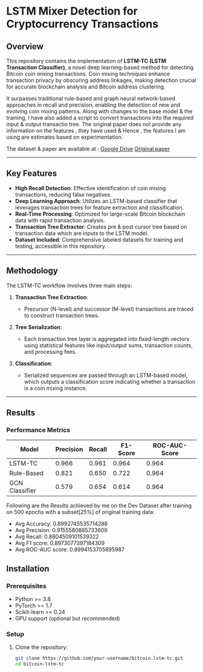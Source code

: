 # LSTM Mixer Detection for Cryptocurrency Transactions

## Overview

This repository contains the implementation of **LSTM-TC (LSTM Transaction Classifier)**, a novel deep learning-based method for detecting Bitcoin coin mixing transactions. Coin mixing techniques enhance transaction privacy by obscuring address linkages, making detection crucial for accurate blockchain analysis and Bitcoin address clustering.

It surpasses traditional rule-based and graph neural network-based approaches in recall and precision, enabling the detection of new and evolving coin mixing patterns. Along with changes to the base model & the training, I have also added a script to convert transactions into the required input & output transactio tree. The original paper does not provide any information on the features , they have used & Hence , the features I am using are estimates based on experimentation.  

The dataset & paper are available at : [Google Drive](https://drive.google.com/drive/folders/1srpyBEXbaDhLg5juEQh-I71IxUA3JYx1) [Original paper](https://link.springer.com/article/10.1007/s10489-021-02453-9)

---

## Key Features

- **High Recall Detection**: Effective identification of coin mixing transactions, reducing false negatives.
- **Deep Learning Approach**: Utilizes an LSTM-based classifier that leverages transaction trees for feature extraction and classification.
- **Real-Time Processing**: Optimized for large-scale Bitcoin blockchain data with rapid transaction analysis.
- **Transaction Tree Extractor**: Creates pre & post cursor tree based on transaction data which are inputs to the LSTM model.
- **Dataset Included**: Comprehensive labeled datasets for training and testing, accessible in this repository.

---

## Methodology

The LSTM-TC workflow involves three main steps:

1. **Transaction Tree Extraction**:
   - Precursor (N-level) and successor (M-level) transactions are traced to construct transaction trees.

2. **Tree Serialization**:
   - Each transaction tree layer is aggregated into fixed-length vectors using statistical features like input/output sums, transaction counts, and processing fees.

3. **Classification**:
   - Serialized sequences are passed through an LSTM-based model, which outputs a classification score indicating whether a transaction is a coin mixing instance.

---

## Results

### Performance Metrics

| **Model**      | **Precision** | **Recall** | **F1-Score** | **ROC-AUC-Score** |
|-----------------|---------------|------------|--------------|--------------|
| LSTM-TC        | 0.966         | 0.961      | 0.964        | 0.964        |
| Rule-Based     | 0.821         | 0.650      | 0.722        | 0.964        |
| GCN Classifier | 0.579         | 0.654      | 0.614        | 0.964        |

Following are the Results achieved by me on the Dev Dataset after training on 500 epochs with a subset[25%] of original training data: 
 - Avg Accuracy: 0.8992745535714286
 - Avg Precision: 0.9155580885733609
 - Avg Recall: 0.8804509101539322
 - Avg F1 score: 0.8973077397184309
 - Avg ROC-AUC score: 0.8994153705695987


## Installation

### Prerequisites
- Python >= 3.8
- PyTorch >= 1.7
- Scikit-learn >= 0.24
- GPU support (optional but recommended)

### Setup

1. Clone the repository:
   ```bash
   git clone https://github.com/your-username/bitcoin-lstm-tc.git
   cd bitcoin-lstm-tc

